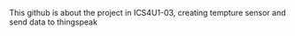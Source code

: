 This github is about the project in ICS4U1-03, creating tempture sensor and send data to thingspeak


